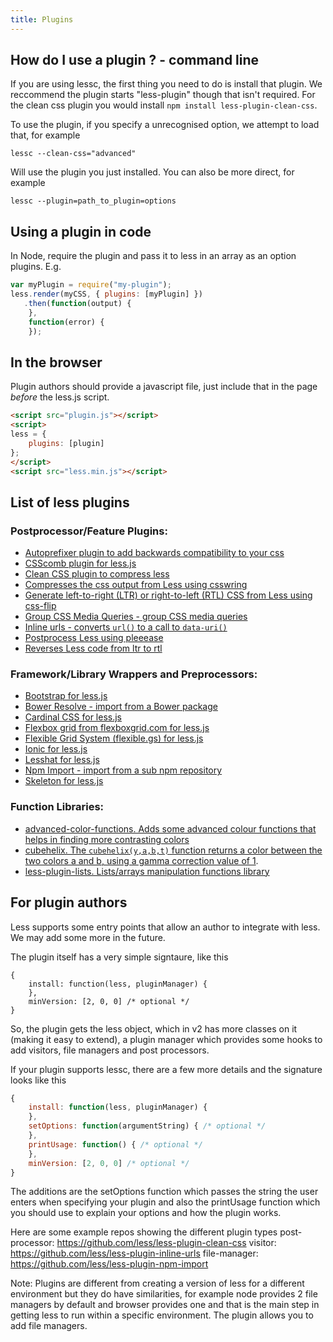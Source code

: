 ```yaml
---
title: Plugins
---
```


How do I use a plugin ? - command line
--------------------------------------

If you are using lessc, the first thing you need to do is install that plugin. We reccommend the plugin starts "less-plugin" though that isn't required. For the clean css plugin you would install `npm install less-plugin-clean-css`.

To use the plugin, if you specify a unrecognised option, we attempt to load that, for example
```
lessc --clean-css="advanced"
```

Will use the plugin you just installed. You can also be more direct, for example

```
lessc --plugin=path_to_plugin=options
```

Using a plugin in code
----------------------

In Node, require the plugin and pass it to less in an array as an option plugins. E.g.

```js
var myPlugin = require("my-plugin");
less.render(myCSS, { plugins: [myPlugin] })
   .then(function(output) {
    },
    function(error) {
    });
```

In the browser
-------------------

Plugin authors should provide a javascript file, just include that in the page *before* the less.js script.

```html
<script src="plugin.js"></script>
<script>
less = { 
    plugins: [plugin]
};
</script>  
<script src="less.min.js"></script>
```

List of less plugins
--------------------

### Postprocessor/Feature Plugins:
 - [Autoprefixer plugin to add backwards compatibility to your css](https://github.com/less/less-plugin-autoprefix)
 - [CSScomb plugin for less.js](https://github.com/bassjobsen/less-plugin-csscomb/)
 - [Clean CSS plugin to compress less](https://github.com/less/less-plugin-clean-css)
 - [Compresses the css output from Less using csswring](https://github.com/bassjobsen/less-plugin-csswring)
 - [Generate left-to-right (LTR) or right-to-left (RTL) CSS from Less using css-flip](https://github.com/bassjobsen/less-plugin-css-flip)
 - [Group CSS Media Queries - group CSS media queries](https://github.com/bassjobsen/less-plugin-group-css-media-queries)
 - [Inline urls - converts `url()` to a call to `data-uri()`](https://github.com/less/less-plugin-inline-urls)
 - [Postprocess Less using pleeease](https://github.com/bassjobsen/less-plugin-pleeease)
 - [Reverses Less code from ltr to rtl](https://github.com/less/less-plugin-rtl)
 
### Framework/Library Wrappers and Preprocessors:
 - [Bootstrap for less.js](https://github.com/bassjobsen/less-plugin-bootstrap/)
 - [Bower Resolve - import from a Bower package](https://github.com/Mercateo/less-plugin-bower-resolve)
 - [Cardinal CSS for less.js](https://github.com/bassjobsen/less-plugin-cardinal)
 - [Flexbox grid from flexboxgrid.com for less.js](https://github.com/bassjobsen/less-plugin-flexboxgrid) 
 - [Flexible Grid System (flexible.gs) for less.js ](https://github.com/bassjobsen/less-plugin-flexiblegs)
 - [Ionic for less.js](https://github.com/bassjobsen/less-plugin-ionic)
 - [Lesshat for less.js](https://github.com/bassjobsen/less-plugin-lesshat/)
 - [Npm Import - import from a sub npm repository](https://github.com/less/less-plugin-npm-import)
 - [Skeleton for less.js](https://github.com/bassjobsen/less-plugin-skeleton)

### Function Libraries:
 - [advanced-color-functions. Adds some advanced colour functions that helps in finding more contrasting colors](https://github.com/less/less-plugin-advanced-color-functions/)
 - [cubehelix. The `cubehelix(y,a,b,t)` function returns a color between the two colors a and b, using a gamma correction value of 1](https://github.com/bassjobsen/less-plugin-cubehelix).
 - [less-plugin-lists. Lists/arrays manipulation functions library](https://github.com/seven-phases-max/less-plugin-lists)


For plugin authors
--------------------------

Less supports some entry points that allow an author to integrate with less. We may add some more in the future.

The plugin itself has a very simple signtaure, like this
```
{
    install: function(less, pluginManager) {
    },
    minVersion: [2, 0, 0] /* optional */
}
```
So, the plugin gets the less object, which in v2 has more classes on it (making it easy to extend), a plugin manager which provides some hooks to add visitors, file managers and post processors.

If your plugin supports lessc, there are a few more details and the signature looks like this

```js
{
    install: function(less, pluginManager) {
    },
    setOptions: function(argumentString) { /* optional */
    },
    printUsage: function() { /* optional */
    },
    minVersion: [2, 0, 0] /* optional */
}
```
The additions are the setOptions function which passes the string the user enters when specifying your plugin and also the printUsage function which you should use to explain your options and how the plugin works.

Here are some example repos showing the different plugin types
post-processor: https://github.com/less/less-plugin-clean-css
visitor: https://github.com/less/less-plugin-inline-urls
file-manager: https://github.com/less/less-plugin-npm-import

Note: Plugins are different from creating a version of less for a different environment but they do have similarities, for example node provides 2 file managers by default and browser provides one and that is the main step in getting less to run within a specific environment. The plugin allows you to add file managers.
